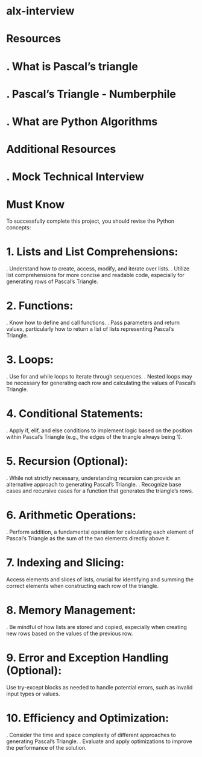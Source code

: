 # alx-interview

# Resources
# . What is Pascal’s triangle
# . Pascal’s Triangle - Numberphile
# . What are Python Algorithms

# Additional Resources
# . Mock Technical Interview

# Must Know
To successfully complete this project, you should revise the Python concepts:

# 1. Lists and List Comprehensions:

. Understand how to create, access, modify, and iterate over lists.
. Utilize list comprehensions for more concise and readable code, especially for generating rows of Pascal’s Triangle.

# 2. Functions:

. Know how to define and call functions.
. Pass parameters and return values, particularly how to return a list of lists representing Pascal’s Triangle.
# 3. Loops:

. Use for and while loops to iterate through sequences.
. Nested loops may be necessary for generating each row and calculating the values of Pascal’s Triangle.
# 4. Conditional Statements:

. Apply if, elif, and else conditions to implement logic based on the position within Pascal’s Triangle (e.g., the edges of the triangle always being 1).
# 5. Recursion (Optional):

. While not strictly necessary, understanding recursion can provide an alternative approach to generating Pascal’s Triangle.
. Recognize base cases and recursive cases for a function that generates the triangle’s rows.
# 6. Arithmetic Operations:

. Perform addition, a fundamental operation for calculating each element of Pascal’s Triangle as the sum of the two elements directly above it.
# 7. Indexing and Slicing:

Access elements and slices of lists, crucial for identifying and summing the correct elements when constructing each row of the triangle.
# 8. Memory Management:

. Be mindful of how lists are stored and copied, especially when creating new rows based on the values of the previous row.
# 9. Error and Exception Handling (Optional):

Use try-except blocks as needed to handle potential errors, such as invalid input types or values.
# 10. Efficiency and Optimization:

. Consider the time and space complexity of different approaches to generating Pascal’s Triangle.
. Evaluate and apply optimizations to improve the performance of the solution.
